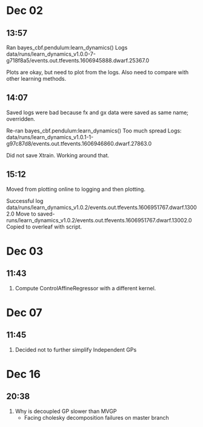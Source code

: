 # Dec 02

## 13:57
Ran bayes_cbf.pendulum:learn_dynamics()
Logs data/runs/learn_dynamics_v1.0.0-7-g718f8a5/events.out.tfevents.1606945888.dwarf.25367.0

Plots are okay, but need to plot from the logs.
Also need to compare with other learning methods.

## 14:07
Saved logs were bad because fx and gx data were saved as same name; overridden.

Re-ran bayes_cbf.pendulum:learn_dynamics()
Too much spread
Logs: data/runs/learn_dynamics_v1.0.1-1-g97c87d8/events.out.tfevents.1606946860.dwarf.27863.0

Did not save Xtrain. Working around that.

## 15:12

Moved from plotting online to logging and then plotting.

Successful log
data/runs/learn_dynamics_v1.0.2/events.out.tfevents.1606951767.dwarf.13002.0
Move to saved-runs/learn_dynamics_v1.0.2/events.out.tfevents.1606951767.dwarf.13002.0
Copied to overleaf with script.

# Dec 03

## 11:43

1. Compute ControlAffineRegressor with a different kernel.

# Dec 07

## 11:45

1. Decided not to further simplify Independent GPs



# Dec 16

## 20:38

1. Why is decoupled GP slower than MVGP
   + Facing cholesky decomposition failures on master branch
